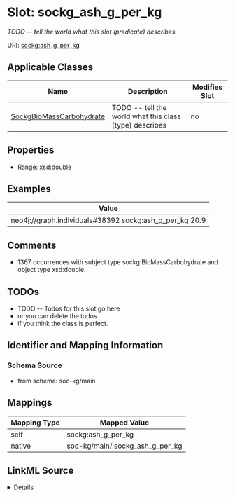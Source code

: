 

# Slot: sockg_ash_g_per_kg


_TODO -- tell the world what this slot (predicate) describes._





URI: [sockg:ash_g_per_kg](http://www.semanticweb.org/sockg/ontologies/2024/0/soil-carbon-ontology/ash_g_per_kg)



<!-- no inheritance hierarchy -->





## Applicable Classes

| Name | Description | Modifies Slot |
| --- | --- | --- |
| [SockgBioMassCarbohydrate](../classes/SockgBioMassCarbohydrate.md) | TODO -- tell the world what this class (type) describes |  no  |







## Properties

* Range: [xsd:double](http://www.w3.org/2001/XMLSchema#double)






## Examples

| Value |
| --- |
| neo4j://graph.individuals#38392 sockg:ash_g_per_kg 20.9 |

## Comments

* 1367 occurrences with subject type sockg:BioMassCarbohydrate and object type xsd:double.

## TODOs

* TODO -- Todos for this slot go here
* or you can delete the todos
* if you think the class is perfect.

## Identifier and Mapping Information







### Schema Source


* from schema: soc-kg/main




## Mappings

| Mapping Type | Mapped Value |
| ---  | ---  |
| self | sockg:ash_g_per_kg |
| native | soc-kg/main/:sockg_ash_g_per_kg |




## LinkML Source

<details>
```yaml
name: sockg_ash_g_per_kg
description: TODO -- tell the world what this slot (predicate) describes.
todos:
- TODO -- Todos for this slot go here
- or you can delete the todos
- if you think the class is perfect.
comments:
- 1367 occurrences with subject type sockg:BioMassCarbohydrate and object type xsd:double.
examples:
- value: neo4j://graph.individuals#38392 sockg:ash_g_per_kg 20.9
from_schema: soc-kg/main
rank: 1000
slot_uri: sockg:ash_g_per_kg
alias: sockg_ash_g_per_kg
domain_of:
- sockg_BioMassCarbohydrate
range: double

```
</details>